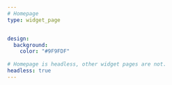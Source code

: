 ```yaml
---
# Homepage
type: widget_page


design:
  background:
    color: "#9F9FDF"
    
# Homepage is headless, other widget pages are not.
headless: true
---
```


